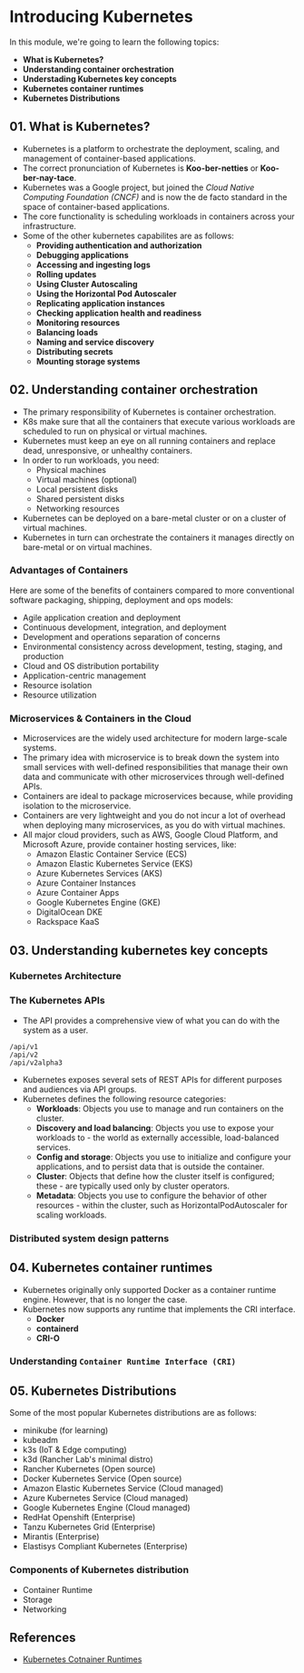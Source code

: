 # Introducing Kubernetes

In this module, we're going to learn the following topics:

- **What is Kubernetes?**
- **Understanding container orchestration**
- **Understading Kubernetes key concepts**
- **Kubernetes container runtimes**
- **Kubernetes Distributions**

## 01. What is Kubernetes?

- Kubernetes is a platform to orchestrate the deployment, scaling, and management of container-based applications.
- The correct pronunciation of Kubernetes is **Koo-ber-netties** or **Koo-ber-nay-tace**.
- Kubernetes was a Google project, but joined the _Cloud Native Computing Foundation (CNCF)_ and is now the de facto standard in the space of container-based applications.
- The core functionality is scheduling workloads in containers across your infrastructure.
- Some of the other kubernetes capabilites are as follows:
  - **Providing authentication and authorization**
  - **Debugging applications**
  - **Accessing and ingesting logs**
  - **Rolling updates**
  - **Using Cluster Autoscaling**
  - **Using the Horizontal Pod Autoscaler**
  - **Replicating application instances**
  - **Checking application health and readiness**
  - **Monitoring resources**
  - **Balancing loads**
  - **Naming and service discovery**
  - **Distributing secrets**
  - **Mounting storage systems**

## 02. Understanding container orchestration

- The primary responsibility of Kubernetes is container orchestration.
- K8s make sure that all the containers that execute various workloads are scheduled to run on physical or virtual machines.
- Kubernetes must keep an eye on all running containers and replace dead, unresponsive, or unhealthy containers.
- In order to run workloads, you need:
  - Physical machines
  - Virtual machines (optional)
  - Local persistent disks
  - Shared persistent disks
  - Networking resources
- Kubernetes can be deployed on a bare-metal cluster or on a cluster of virtual machines.
- Kubernetes in turn can orchestrate the containers it manages directly on bare-metal or on virtual machines.

### Advantages of Containers

Here are some of the benefits of containers compared to more conventional software packaging, shipping, deployment and ops models:

- Agile application creation and deployment
- Continuous development, integration, and deployment
- Development and operations separation of concerns
- Environmental consistency across development, testing, staging, and production
- Cloud and OS distribution portability
- Application-centric management
- Resource isolation
- Resource utilization

### Microservices & Containers in the Cloud

- Microservices are the widely used architecture for modern large-scale systems.
- The primary idea with microservice is to break down the system into small services with well-defined responsibilities that manage their own data and communicate with other microservices through well-defined APIs.
- Containers are ideal to package microservices because, while providing isolation to the microservice.
- Containers are very lightweight and you do not incur a lot of overhead when deploying many microservices, as you do with virtual machines.
- All major cloud providers, such as AWS, Google Cloud Platform, and Microsoft Azure, provide container hosting services, like:
  - Amazon Elastic Container Service (ECS)
  - Amazon Elastic Kubernetes Service (EKS)
  - Azure Kubernetes Services (AKS)
  - Azure Container Instances
  - Azure Container Apps
  - Google Kubernetes Engine (GKE)
  - DigitalOcean DKE
  - Rackspace KaaS

## 03. Understanding kubernetes key concepts

### Kubernetes Architecture

### The Kubernetes APIs

- The API provides a comprehensive view of what you can do with the system as a user.

```
/api/v1
/api/v2
/api/v2alpha3
```

- Kubernetes exposes several sets of REST APIs for different purposes and audiences via API groups.
- Kubernetes defines the following resource categories:
  - **Workloads**: Objects you use to manage and run containers on the cluster.
  - **Discovery and load balancing**: Objects you use to expose your
    workloads to - the world as externally accessible, load-balanced services.
  - **Config and storage**: Objects you use to initialize and configure your applications, and to persist data that is outside the container.
  - **Cluster**: Objects that define how the cluster itself is configured; these - are typically used only by cluster operators.
  - **Metadata**: Objects you use to configure the behavior of other resources - within the cluster, such as HorizontalPodAutoscaler for scaling workloads.

### Distributed system design patterns

## 04. Kubernetes container runtimes

- Kubernetes originally only supported Docker as a container runtime engine. However, that is no longer the case.
- Kubernetes now supports any runtime that implements the CRI interface.
  - **Docker**
  - **containerd**
  - **CRI-O**

### Understanding `Container Runtime Interface (CRI)`

## 05. Kubernetes Distributions

Some of the most popular Kubernetes distributions are as follows:

- minikube (for learning)
- kubeadm
- k3s (IoT & Edge computing)
- k3d (Rancher Lab's minimal distro)
- Rancher Kubernetes (Open source)
- Docker Kubernetes Service (Open source)
- Amazon Elastic Kubernetes Service (Cloud managed)
- Azure Kubernetes Service (Cloud managed)
- Google Kubernetes Engine (Cloud managed)
- RedHat Openshift (Enterprise)
- Tanzu Kubernetes Grid (Enterprise)
- Mirantis (Enterprise)
- Elastisys Compliant Kubernetes (Enterprise)

### Components of Kubernetes distribution

- Container Runtime
- Storage
- Networking

## References

- [Kubernetes Cotnainer Runtimes](https://kubernetes.io/docs/setup/production-environment/container-runtimes/)
